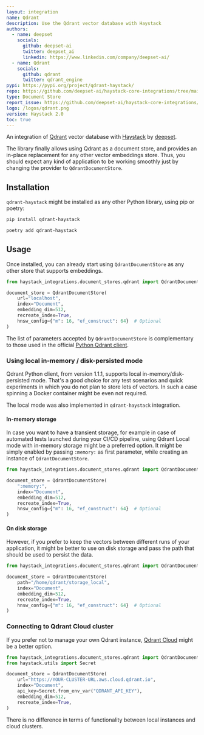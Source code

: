 ```yaml
---
layout: integration
name: Qdrant
description: Use the Qdrant vector database with Haystack
authors:
  - name: deepset
    socials:
      github: deepset-ai
      twitter: deepset_ai
      linkedin: https://www.linkedin.com/company/deepset-ai/
  - name: Qdrant
    socials:
      github: qdrant
      twitter: qdrant_engine
pypi: https://pypi.org/project/qdrant-haystack/
repo: https://github.com/deepset-ai/haystack-core-integrations/tree/main/integrations/qdrant
type: Document Store
report_issue: https://github.com/deepset-ai/haystack-core-integrations/issues
logo: /logos/qdrant.png
version: Haystack 2.0
toc: true
---
```


An integration of [Qdrant](https://qdrant.tech) vector database with [Haystack](https://haystack.deepset.ai/)
by [deepset](https://www.deepset.ai).

The library finally allows using Qdrant as a document store, and provides an in-place replacement
for any other vector embeddings store. Thus, you should expect any kind of application to be working
smoothly just by changing the provider to `QdrantDocumentStore`.

## Installation

`qdrant-haystack` might be installed as any other Python library, using pip or poetry:

```bash
pip install qdrant-haystack
```

```bash
poetry add qdrant-haystack
```

## Usage

Once installed, you can already start using `QdrantDocumentStore` as any other store that supports
embeddings.

```python
from haystack_integrations.document_stores.qdrant import QdrantDocumentStore

document_store = QdrantDocumentStore(
    url="localhost",
    index="Document",
    embedding_dim=512,
    recreate_index=True,
    hnsw_config={"m": 16, "ef_construct": 64}  # Optional
)
```

The list of parameters accepted by `QdrantDocumentStore` is complementary to those used in the
official [Python Qdrant client](https://github.com/qdrant/qdrant_client).

### Using local in-memory / disk-persisted mode

Qdrant Python client, from version 1.1.1, supports local in-memory/disk-persisted mode. That's
a good choice for any test scenarios and quick experiments in which you do not plan to store
lots of vectors. In such a case spinning a Docker container might be even not required.

The local mode was also implemented in `qdrant-haystack` integration.

#### In-memory storage

In case you want to have a transient storage, for example in case of automated tests launched
during your CI/CD pipeline, using Qdrant Local mode with in-memory storage might be a preferred
option. It might be simply enabled by passing `:memory:` as first parameter, while creating an
instance of `QdrantDocumentStore`.

```python
from haystack_integrations.document_stores.qdrant import QdrantDocumentStore

document_store = QdrantDocumentStore(
    ":memory:",
    index="Document",
    embedding_dim=512,
    recreate_index=True,
    hnsw_config={"m": 16, "ef_construct": 64}  # Optional
)
```

#### On disk storage

However, if you prefer to keep the vectors between different runs of your application, it
might be better to use on disk storage and pass the path that should be used to persist
the data.

```python
from haystack_integrations.document_stores.qdrant import QdrantDocumentStore

document_store = QdrantDocumentStore(
    path="/home/qdrant/storage_local",
    index="Document",
    embedding_dim=512,
    recreate_index=True,
    hnsw_config={"m": 16, "ef_construct": 64}  # Optional
)
```

### Connecting to Qdrant Cloud cluster

If you prefer not to manage your own Qdrant instance, [Qdrant Cloud](https://cloud.qdrant.io/)
might be a better option.

```python
from haystack_integrations.document_stores.qdrant import QdrantDocumentStore
from haystack.utils import Secret

document_store = QdrantDocumentStore(
    url="https://YOUR-CLUSTER-URL.aws.cloud.qdrant.io",
    index="Document",
    api_key=Secret.from_env_var("QDRANT_API_KEY"),
    embedding_dim=512,
    recreate_index=True,
)
```

There is no difference in terms of functionality between local instances and cloud clusters.
